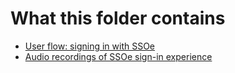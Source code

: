 # What this folder contains

- [User flow: signing in with SSOe](https://github.com/department-of-veterans-affairs/va.gov-team/blob/master/products/identity-personalization/sso/ux-research/ssoe-user-flows/Sign%20In%20User%20Flow.pdf)
- [Audio recordings of SSOe sign-in experience](https://github.com/department-of-veterans-affairs/va.gov-team/tree/master/products/identity-personalization/sso/ux-research/ssoe-user-flows/audio-recordings)
